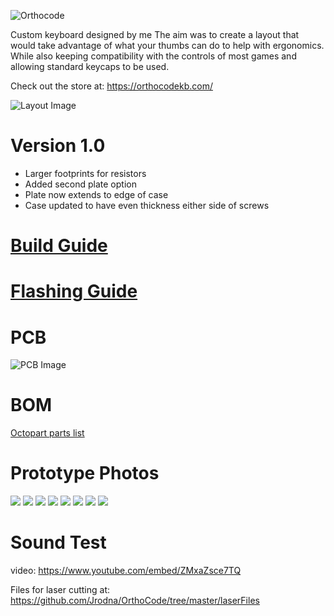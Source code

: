 ![Orthocode](https://github.com/Jrodna/OrthoCode/blob/master/images/Logo_full.png)

Custom keyboard designed by me
The aim was to create a layout that would take advantage of what your thumbs can do to help with ergonomics.
While also keeping compatibility with the controls of most games and allowing standard keycaps to be used.

Check out the store at:
https://orthocodekb.com/

![Layout Image](https://github.com/Jrodna/OrthoCode/blob/master/images/keyboard-layout.jpg)

# Version 1.0
- Larger footprints for resistors
- Added second plate option
- Plate now extends to edge of case
- Case updated to have even thickness either side of screws

# [Build Guide](https://docs.google.com/document/d/1nWpPh-oH03j4JtJZUHaI0wIrHX6gjucpwuYNbipHhU0/edit?usp=sharing)
# [Flashing Guide](https://docs.google.com/document/d/1nAf7OWkI6dcUZ9Cg3KUXB8WHUz0CQ5AS2SiLe1XIzos/edit?usp=sharing)

# PCB
![PCB Image](https://github.com/Jrodna/OrthoCode/blob/master/images/1.0%20PCB.PNG)

# BOM
[Octopart parts list](https://octopart.com/bom-tool/VurG2dVY)

# Prototype Photos
![](https://github.com/Jrodna/OrthoCode/blob/master/images/IMG_5573.JPG)
![](https://github.com/Jrodna/OrthoCode/blob/master/images/IMG_5571.JPG)
![](https://github.com/Jrodna/OrthoCode/blob/master/images/IMG_5576.png)
![](https://github.com/Jrodna/OrthoCode/blob/master/images/IMG_5580.JPG)
![](https://github.com/Jrodna/OrthoCode/blob/master/images/IMG_5581.JPG)
![](https://github.com/Jrodna/OrthoCode/blob/master/images/IMG_5586.JPG)
![](https://github.com/Jrodna/OrthoCode/blob/master/images/IMG_5587.JPG)
![](https://github.com/Jrodna/OrthoCode/blob/master/images/IMG_5604.JPG)

# Sound Test

video: https://www.youtube.com/embed/ZMxaZsce7TQ

Files for laser cutting at:
https://github.com/Jrodna/OrthoCode/tree/master/laserFiles


